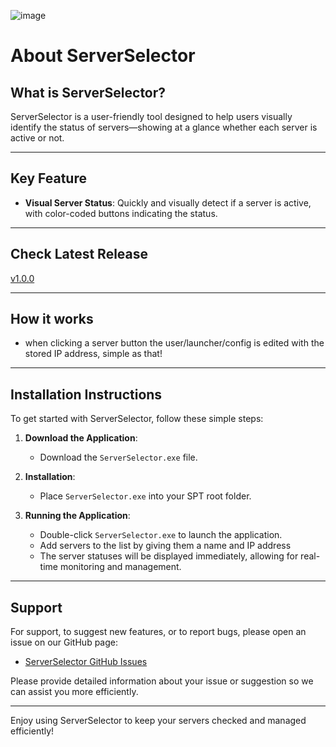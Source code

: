 ![image](https://github.com/Ryan-Doolittle/Server-Selector/assets/165734671/78af8d88-ae10-46d0-bb7b-169f7eb0dc0b)

# About ServerSelector

## What is ServerSelector?

ServerSelector is a user-friendly tool designed to help users visually identify the status of servers—showing at a glance whether each server is active or not.

---

## Key Feature

- **Visual Server Status**: Quickly and visually detect if a server is active, with color-coded buttons indicating the status.

---

## Check Latest Release
[v1.0.0](https://github.com/Ryan-Doolittle/Server-Selector/releases/tag/v1.1.0)

---

## How it works

- when clicking a server button the user/launcher/config is edited with the stored IP address, simple as that!

---

## Installation Instructions

To get started with ServerSelector, follow these simple steps:

1. **Download the Application**:
   - Download the `ServerSelector.exe` file.

2. **Installation**:
   - Place `ServerSelector.exe` into your SPT root folder.

3. **Running the Application**:
   - Double-click `ServerSelector.exe` to launch the application.
   - Add servers to the list by giving them a name and IP address
   - The server statuses will be displayed immediately, allowing for real-time monitoring and management.

---

## Support

For support, to suggest new features, or to report bugs, please open an issue on our GitHub page:

- [ServerSelector GitHub Issues](https://github.com/Ryan-Doolittle/Server-Selector/issues)

Please provide detailed information about your issue or suggestion so we can assist you more efficiently.

---

Enjoy using ServerSelector to keep your servers checked and managed efficiently!

